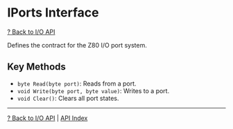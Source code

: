 # IPorts Interface

[? Back to I/O API](README.md)

Defines the contract for the Z80 I/O port system.

## Key Methods
- `byte Read(byte port)`: Reads from a port.
- `void Write(byte port, byte value)`: Writes to a port.
- `void Clear()`: Clears all port states.

---

[? Back to I/O API](README.md) | [API Index](../README.md)
